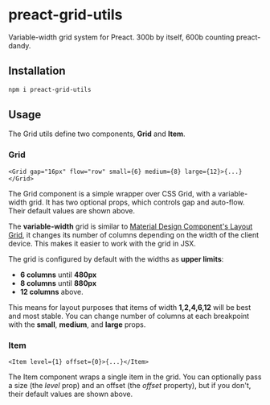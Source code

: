 # preact-grid-utils

Variable-width grid system for Preact. 300b by itself, 600b counting preact-dandy.

## Installation

```bash
npm i preact-grid-utils
```

## Usage

The Grid utils define two components, **Grid** and **Item**.

### Grid

```tsx
<Grid gap="16px" flow="row" small={6} medium={8} large={12}>{...}</Grid>
```

The Grid component is a simple wrapper over CSS Grid, with a variable-width grid. It has two optional props, which controls gap and auto-flow. Their default values are shown above.

The **variable-width** grid is similar to [Material Design Component's Layout Grid](https://www.material.io/develop/web/components/layout-grid/), it changes its number of columns depending on the width of the client device. This makes it easier to work with the grid in JSX.

The grid is configured by default with the widths as **upper limits**:

- **6 columns** until **480px**
- **8 columns** until **880px**
- **12 columns** above.

This means for layout purposes that items of width **1,2,4,6,12** will be best and most stable. You can change number of columns at each breakpoint with the **small**, **medium**, and **large** props.

### Item

```tsx
<Item level={1} offset={0}>{...}</Item>
```

The Item component wraps a single item in the grid. You can optionally pass a size (the _level_ prop) and an offset (the _offset_ property), but if you don't, their default values are shown above.
